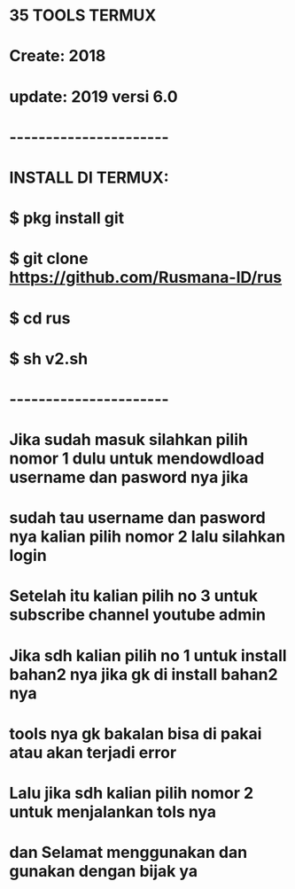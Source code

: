 # **35 TOOLS TERMUX**
# **Create: 2018**
# **update: 2019 versi 6.0**
# **----------------------**

# INSTALL DI TERMUX:
# $ pkg install git
# $ git clone https://github.com/Rusmana-ID/rus
# $ cd rus
# $ sh v2.sh

# **----------------------**
# **Jika sudah masuk silahkan pilih nomor 1 dulu untuk mendowdload username dan pasword nya jika**
# **sudah tau username dan pasword nya kalian pilih nomor 2 lalu silahkan login**

# **Setelah itu kalian pilih no 3 untuk subscribe channel youtube admin**
# **Jika sdh kalian pilih no 1 untuk install bahan2 nya jika gk di install bahan2 nya**
# **tools nya gk bakalan bisa di pakai atau akan terjadi error**

# **Lalu jika sdh kalian pilih nomor 2 untuk menjalankan tols nya**
# **dan Selamat menggunakan dan gunakan dengan bijak ya**


